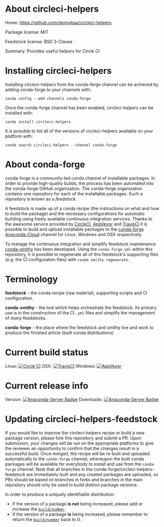 About circleci-helpers
======================

Home: https://github.com/dennybaa/circleci-helpers

Package license: MIT

Feedstock license: BSD 3-Clause

Summary: Provides useful helpers for Circle CI



Installing circleci-helpers
===========================

Installing circleci-helpers from the conda-forge channel can be achieved by adding conda-forge to your channels with:

```
conda config --add channels conda-forge
```

Once the conda-forge channel has been enabled, circleci-helpers can be installed with:

```
conda install circleci-helpers
```

It is possible to list all of the versions of circleci-helpers available on your platform with:

```
conda search circleci-helpers --channel conda-forge
```


About conda-forge
=================

conda-forge is a community-led conda channel of installable packages.
In order to provide high-quality builds, the process has been automated into the
conda-forge GitHub organization. The conda-forge organization contains one repository
for each of the installable packages. Such a repository is known as a *feedstock*.

A feedstock is made up of a conda recipe (the instructions on what and how to build
the package) and the necessary configurations for automatic building using freely
available continuous integration services. Thanks to the awesome service provided by
[CircleCI](https://circleci.com/), [AppVeyor](http://www.appveyor.com/)
and [TravisCI](https://travis-ci.org/) it is possible to build and upload installable
packages to the [conda-forge](https://anaconda.org/conda-forge)
[Anaconda-Cloud](http://docs.anaconda.org/) channel for Linux, Windows and OSX respectively.

To manage the continuous integration and simplify feedstock maintenance
[conda-smithy](http://github.com/conda-forge/conda-smithy) has been developed.
Using the ``conda-forge.yml`` within this repository, it is possible to regenerate all of
this feedstock's supporting files (e.g. the CI configuration files) with ``conda smithy regenerate``.


Terminology
===========

**feedstock** - the conda recipe (raw material), supporting scripts and CI configuration.

**conda-smithy** - the tool which helps orchestrate the feedstock.
                   Its primary use is in the construction of the CI ``.yml`` files
                   and simplify the management of *many* feedstocks.

**conda-forge** - the place where the feedstock and smithy live and work to
                  produce the finished article (built conda distributions)

Current build status
====================

Linux: [![Circle CI](https://circleci.com/gh/conda-forge/circleci-helpers-feedstock.svg?style=shield)](https://circleci.com/gh/conda-forge/circleci-helpers-feedstock)
OSX: [![TravisCI](https://travis-ci.org/conda-forge/circleci-helpers-feedstock.svg?branch=master)](https://travis-ci.org/conda-forge/circleci-helpers-feedstock)
Windows: [![AppVeyor](https://ci.appveyor.com/api/projects/status/github/conda-forge/circleci-helpers-feedstock?svg=True)](https://ci.appveyor.com/project/conda-forge/circleci-helpers-feedstock/branch/master)

Current release info
====================
Version: [![Anaconda-Server Badge](https://anaconda.org/conda-forge/circleci-helpers/badges/version.svg)](https://anaconda.org/conda-forge/circleci-helpers)
Downloads: [![Anaconda-Server Badge](https://anaconda.org/conda-forge/circleci-helpers/badges/downloads.svg)](https://anaconda.org/conda-forge/circleci-helpers)


Updating circleci-helpers-feedstock
===================================

If you would like to improve the circleci-helpers recipe or build a new
package version, please fork this repository and submit a PR. Upon submission,
your changes will be run on the appropriate platforms to give the reviewer an
opportunity to confirm that the changes result in a successful build. Once
merged, the recipe will be re-built and uploaded automatically to the
`conda-forge` channel, whereupon the built conda packages will be available for
everybody to install and use from the `conda-forge` channel.
Note that all branches in the conda-forge/circleci-helpers-feedstock are
immediately built and any created packages are uploaded, so PRs should be based
on branches in forks and branches in the main repository should only be used to
build distinct package versions.

In order to produce a uniquely identifiable distribution:
 * If the version of a package **is not** being increased, please add or increase
   the [``build/number``](http://conda.pydata.org/docs/building/meta-yaml.html#build-number-and-string).
 * If the version of a package **is** being increased, please remember to return
   the [``build/number``](http://conda.pydata.org/docs/building/meta-yaml.html#build-number-and-string)
   back to 0.
